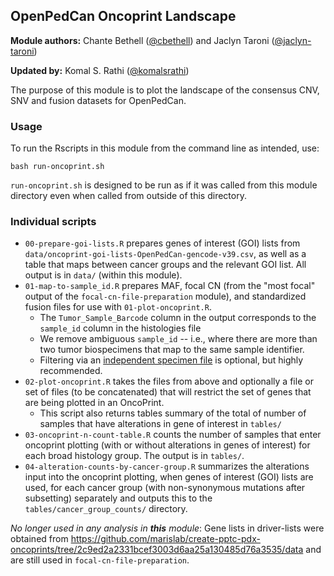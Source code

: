## OpenPedCan Oncoprint Landscape

**Module authors:** Chante Bethell ([@cbethell](https://github.com/cbethell)) and Jaclyn Taroni ([@jaclyn-taroni](https://github.com/jaclyn-taroni))

**Updated by:** Komal S. Rathi ([@komalsrathi](https://github.com/komalsrathi))

The purpose of this module is to plot the landscape of the consensus CNV, SNV and fusion datasets for OpenPedCan.

### Usage

To run the Rscripts in this module from the command line as intended, use:

```
bash run-oncoprint.sh
```

`run-oncoprint.sh` is designed to be run as if it was called from this module directory even when called from outside of this directory.

### Individual scripts

* `00-prepare-goi-lists.R` prepares genes of interest (GOI) lists from `data/oncoprint-goi-lists-OpenPedCan-gencode-v39.csv`, as well as a table that maps between cancer groups and the relevant GOI list. 
All output is in `data/` (within this module).
* `01-map-to-sample_id.R` prepares MAF, focal CN (from the "most focal" output of the `focal-cn-file-preparation` module), and standardized fusion files for use with `01-plot-oncoprint.R`.
  * The `Tumor_Sample_Barcode` column in the output corresponds to the `sample_id` column in the histologies file
  * We remove ambiguous `sample_id` -- i.e., where there are more than two tumor biospecimens that map to the same sample identifier.
  * Filtering via an [independent specimen file](https://alexslemonade.github.io/OpenPBTA-manuscript/#selection-of-independent-samples) is optional, but highly recommended.
* `02-plot-oncoprint.R` takes the files from above and optionally a file or set of files (to be concatenated) that will restrict the set of genes that are being plotted in an OncoPrint.
  * This script also returns tables summary of the total of number of samples that have alterations in gene of interest in `tables/`
* `03-oncoprint-n-count-table.R` counts the number of samples that enter oncoprint plotting (with or without alterations in genes of interest) for each broad histology group.
The output is in `tables/`.
* `04-alteration-counts-by-cancer-group.R` summarizes the alterations input into the oncoprint plotting, when genes of interest (GOI) lists are used, for each cancer group (with non-synonymous mutations after subsetting) separately and outputs this to the `tables/cancer_group_counts/` directory.

_No longer used in any analysis in **this** module_: Gene lists in driver-lists were obtained from https://github.com/marislab/create-pptc-pdx-oncoprints/tree/2c9ed2a2331bcef3003d6aa25a130485d76a3535/data and are still used in `focal-cn-file-preparation`.